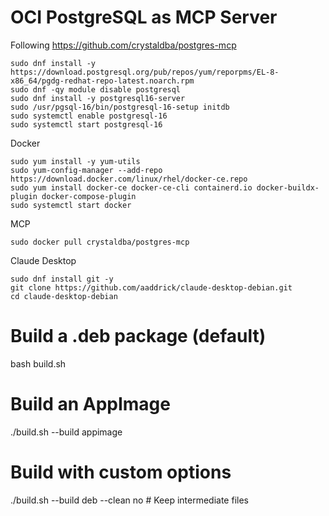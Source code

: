 # OCI PostgreSQL as MCP Server

Following https://github.com/crystaldba/postgres-mcp

```
sudo dnf install -y https://download.postgresql.org/pub/repos/yum/reporpms/EL-8-x86_64/pgdg-redhat-repo-latest.noarch.rpm
sudo dnf -qy module disable postgresql
sudo dnf install -y postgresql16-server
sudo /usr/pgsql-16/bin/postgresql-16-setup initdb
sudo systemctl enable postgresql-16
sudo systemctl start postgresql-16
```


Docker
```
sudo yum install -y yum-utils  
sudo yum-config-manager --add-repo https://download.docker.com/linux/rhel/docker-ce.repo
sudo yum install docker-ce docker-ce-cli containerd.io docker-buildx-plugin docker-compose-plugin
sudo systemctl start docker
```

MCP
```
sudo docker pull crystaldba/postgres-mcp
```

Claude Desktop
```
sudo dnf install git -y
git clone https://github.com/aaddrick/claude-desktop-debian.git
cd claude-desktop-debian
```
# Build a .deb package (default)

bash build.sh

# Build an AppImage
./build.sh --build appimage

# Build with custom options
./build.sh --build deb --clean no  # Keep intermediate files
